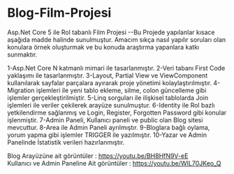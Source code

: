 # Blog-Film-Projesi
Asp.Net Core 5 ile Rol tabanlı Film Projesi
--Bu Projede yapılanlar kısace aşağıda madde halinde sunulmuştur.
Amacım sıkça nasıl yapılır soruları olan konulara örnek oluşturmak ve bu konuda araştırma yapanlara katkı sunmaktır.

1-Asp.Net Core N katmanlı mimari ile tasarlanmıştır.
2-Veri tabanı First Code yaklaşımı ile tasarlanmıştır.
3-Layout, Partial View ve ViewComponent kullanılarak sayfalar parçalara ayırarak proje yönetimi kolaylaştırılmıştır.
4-Migration işlemleri ile yeni tablo ekleme, silme, colon güncelleme gibi işlemler gerçekleştirilmiştir.
5-Linq sorguları ile ilişkisel tablolarda Join işlemleri ile veriler çekilerek arayüze sunulmuştur.
6-Identity ile Rol bazlı yetkilendirme sağlanmış ve Login, Register, Forgotten Password gibi konular işlenmiştir.
7-Admin Paneli, Kullanıcı paneli ve public olan Blog sitesi mevcuttur.
8-Area ile Admin Paneli ayrılmıştır.
9-Bloglara bağlı oylama, yorum yapma gibi işlemler TRIGGER ile yazılmıştır.
10-Yazar ve Admin Panelinde İstatistik verileri hazırlanmıştır.

Blog Arayüzüne ait görüntüler : https://youtu.be/BH8HfN9V-eE
<br/>
Kullanıcı ve Admin Paneline Ait görüntüler : https://youtu.be/WIL70JKeo_Q
